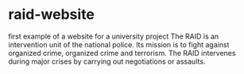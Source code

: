 # raid-website

first example of a website for a university project
The RAID is an intervention unit of the national police.
Its mission is to fight against organized crime, organized crime and terrorism.
The RAID intervenes during major crises by carrying out negotiations or assaults.
